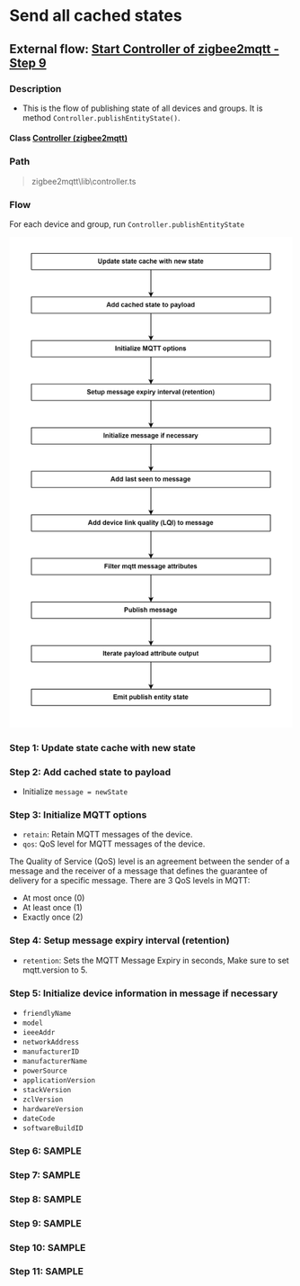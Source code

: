 # Send all cached states 

## External flow: [Start Controller of zigbee2mqtt - Step 9](5_start_controller_of_zigbee2mqtt.md#step-9-send-all-cached-states)

### Description
- This is the flow of publishing state of all devices and groups. It is method `Controller.publishEntityState()`.
  
#### Class [Controller (zigbee2mqtt)](../objects/controller_zigbee2mqtt.md)

### Path
> zigbee2mqtt\lib\controller.ts

### Flow

For each device and group, run `Controller.publishEntityState`

<img src="../images/5_9_send_all_cached_states.png" width="550"/>

### Step 1: Update state cache with new state

### Step 2: Add cached state to payload
- Initialize `message = newState`  

### Step 3: Initialize MQTT options
- `retain`: Retain MQTT messages of the device.
- `qos`: QoS level for MQTT messages of the device.

The Quality of Service (QoS) level is an agreement between the sender of a message and the receiver of a message that defines the guarantee of delivery for a specific message. There are 3 QoS levels in MQTT:
- At most once (0)
- At least once (1)
- Exactly once (2)

### Step 4: Setup message expiry interval (retention)
- `retention`: Sets the MQTT Message Expiry in seconds, Make sure to set mqtt.version to 5.

### Step 5: Initialize device information in message if necessary
- `friendlyName`
- `model`
- `ieeeAddr`
- `networkAddress`
- `manufacturerID`
- `manufacturerName`
- `powerSource`
- `applicationVersion`
- `stackVersion`
- `zclVersion`
- `hardwareVersion`
- `dateCode`
- `softwareBuildID`

### Step 6: SAMPLE

### Step 7: SAMPLE

### Step 8: SAMPLE

### Step 9: SAMPLE

### Step 10: SAMPLE

### Step 11: SAMPLE

